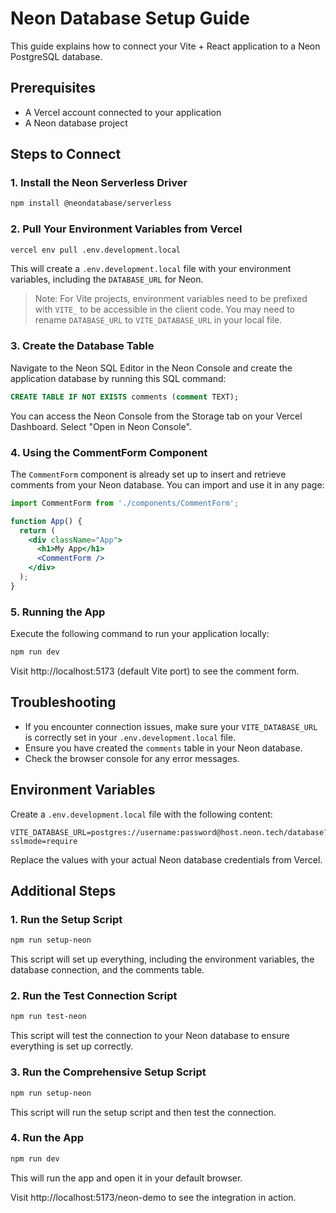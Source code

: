 # Neon Database Setup Guide

This guide explains how to connect your Vite + React application to a Neon PostgreSQL database.

## Prerequisites

- A Vercel account connected to your application
- A Neon database project

## Steps to Connect

### 1. Install the Neon Serverless Driver

```bash
npm install @neondatabase/serverless
```

### 2. Pull Your Environment Variables from Vercel

```bash
vercel env pull .env.development.local
```

This will create a `.env.development.local` file with your environment variables, including the `DATABASE_URL` for Neon.

> Note: For Vite projects, environment variables need to be prefixed with `VITE_` to be accessible in the client code. You may need to rename `DATABASE_URL` to `VITE_DATABASE_URL` in your local file.

### 3. Create the Database Table

Navigate to the Neon SQL Editor in the Neon Console and create the application database by running this SQL command:

```sql
CREATE TABLE IF NOT EXISTS comments (comment TEXT);
```

You can access the Neon Console from the Storage tab on your Vercel Dashboard. Select "Open in Neon Console".

### 4. Using the CommentForm Component

The `CommentForm` component is already set up to insert and retrieve comments from your Neon database. You can import and use it in any page:

```jsx
import CommentForm from './components/CommentForm';

function App() {
  return (
    <div className="App">
      <h1>My App</h1>
      <CommentForm />
    </div>
  );
}
```

### 5. Running the App

Execute the following command to run your application locally:

```bash
npm run dev
```

Visit http://localhost:5173 (default Vite port) to see the comment form.

## Troubleshooting

- If you encounter connection issues, make sure your `VITE_DATABASE_URL` is correctly set in your `.env.development.local` file.
- Ensure you have created the `comments` table in your Neon database.
- Check the browser console for any error messages.

## Environment Variables

Create a `.env.development.local` file with the following content:

```
VITE_DATABASE_URL=postgres://username:password@host.neon.tech/database?sslmode=require
```

Replace the values with your actual Neon database credentials from Vercel.

## Additional Steps

### 1. Run the Setup Script

```bash
npm run setup-neon
```

This script will set up everything, including the environment variables, the database connection, and the comments table.

### 2. Run the Test Connection Script

```bash
npm run test-neon
```

This script will test the connection to your Neon database to ensure everything is set up correctly.

### 3. Run the Comprehensive Setup Script

```bash
npm run setup-neon
```

This script will run the setup script and then test the connection.

### 4. Run the App

```bash
npm run dev
```

This will run the app and open it in your default browser.

Visit http://localhost:5173/neon-demo to see the integration in action. 
